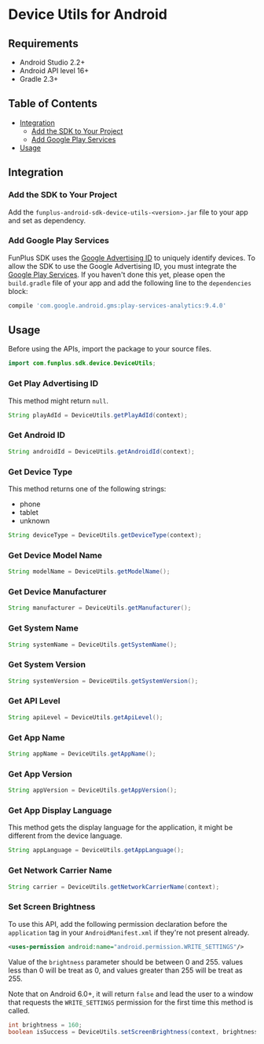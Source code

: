 # Device Utils for Android

## Requirements

- Android Studio 2.2+
- Android API level 16+
- Gradle 2.3+

## Table of Contents

- [Integration](#integration)
  - [Add the SDK to Your Project](#add-the-sdk-to-your-project)
  - [Add Google Play Services](#add-google-play-services)
- [Usage](#usage)

## Integration

### Add the SDK to Your Project

Add the `funplus-android-sdk-device-utils-<version>.jar` file to your app and set as dependency.

### Add Google Play Services

FunPlus SDK uses the [Google Advertising ID](https://support.google.com/googleplay/android-developer/answer/6048248?hl=en) to uniquely identify devices. To allow the SDK to use the Google Advertising ID, you must integrate the [Google Play Services](http://developer.android.com/google/play-services/setup.html). If you haven't done this yet, please open the `build.gradle` file of your app and add the following line to the `dependencies` block:

```groovy
compile 'com.google.android.gms:play-services-analytics:9.4.0'
```

## Usage

Before using the APIs, import the package to your source files.

```java
import com.funplus.sdk.device.DeviceUtils;
```

### Get Play Advertising ID

This method might return `null`.

```java
String playAdId = DeviceUtils.getPlayAdId(context);
```

### Get Android ID

```java
String androidId = DeviceUtils.getAndroidId(context);
```

### Get Device Type

This method returns one of the following strings:

- phone
- tablet
- unknown

```java
String deviceType = DeviceUtils.getDeviceType(context);
```

### Get Device Model Name

```java
String modelName = DeviceUtils.getModelName();
```

### Get Device Manufacturer

```java
String manufacturer = DeviceUtils.getManufacturer();
```

### Get System Name

```java
String systemName = DeviceUtils.getSystemName();
```

### Get System Version

```java
String systemVersion = DeviceUtils.getSystemVersion();
```

### Get API Level

```java
String apiLevel = DeviceUtils.getApiLevel();
```

### Get App Name

```java
String appName = DeviceUtils.getAppName();
```

### Get App Version

```java
String appVersion = DeviceUtils.getAppVersion();
```

### Get App Display Language

This method gets the display language for the application, it might be different from the device language.

```java
String appLanguage = DeviceUtils.getAppLanguage();
```

### Get Network Carrier Name

```java
String carrier = DeviceUtils.getNetworkCarrierName(context);
```

### Set Screen Brightness

To use this API, add the following permission declaration before the `application` tag in your `AndroidManifest.xml` if they're not present already.

```xml
<uses-permission android:name="android.permission.WRITE_SETTINGS"/>
```

Value of the `brightness` parameter should be between 0 and 255. values less than 0 will be treat as 0, and values greater than 255 will be treat as 255.

Note that on Android 6.0+, it will return `false` and lead the user to a window that requests the `WRITE_SETTINGS` permission for the first time this method is called.

```java
int brightness = 160;
boolean isSuccess = DeviceUtils.setScreenBrightness(context, brightness);
```
